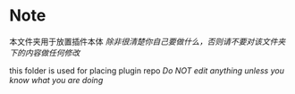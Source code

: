# Note

本文件夹用于放置插件本体
*除非很清楚你自己要做什么，否则请不要对该文件夹下的内容做任何修改*

this folder is used for placing plugin repo
*Do NOT edit anything unless you know what you are doing*
